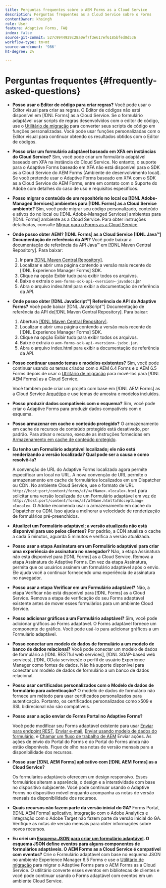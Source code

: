 ```yaml
---
title: Perguntas frequentes sobre o AEM Forms as a Cloud Service
description: Perguntas frequentes as a Cloud Service sobre o Forms
contentOwner: khsingh
role: User
feature: Adaptive Forms, FAQ
index: false
source-git-commit: 527c9944929c28a0ef7f3e617ef6185bfed0d536
workflow-type: tm+mt
source-wordcount: '986'
ht-degree: 2%

---
```


# Perguntas frequentes {#frequently-asked-questions}

* **Posso usar o Editor de código para criar regras?**
Você pode usar o Editor visual para criar as regras. O Editor de códigos não está disponível em [!DNL Forms] as a Cloud Service. Se o formulário adaptável usar scripts de regras desenvolvidos com o editor de código, use o [Utilitário de migração](migrate-to-forms-as-a-cloud-service.md) para converter seus scripts de código em funções personalizadas. Você pode usar funções personalizadas com o Editor visual para continuar obtendo os resultados obtidos com o Editor de códigos.

* **Posso criar um formulário adaptável baseado em XFA em instâncias do Cloud Service?**
Sim, você pode criar um formulário adaptável baseado em XFA na instância do Cloud Service. No entanto, o suporte para o Adaptive Forms baseado em XFA não está disponível para o SDK as a Cloud Service do AEM Forms (Ambiente de desenvolvimento local). Se você pretende usar o Adaptive Forms baseado em XFA com o SDK as a Cloud Service do AEM Forms, entre em contato com o Suporte do Adobe com detalhes do caso de uso e requisitos específicos.

<!-- * **Can I use an XDP as a Document of Record (DoR) template? Is Forms Designer included in AEM Forms as a Cloud Service license?** 

  Yes, you can use an XDP as a Document of Record template on Cloud Service instances. However, support to use XDP as a Document of Record template is not available for AEM Forms as a Cloud Service SDK (Local development environment). -->

* **Posso migrar o conteúdo de um repositório no local ou [!DNL Adobe-Managed Services] ambientes para [!DNL Forms] as a Cloud Service ambiente?**
Sim, você pode migrar seu código personalizado, conteúdo e ativos do no local ou [!DNL Adobe-Managed Services] ambientes para [!DNL Forms] ambiente as a Cloud Service. Para obter instruções detalhadas, consulte [Migrar para o Forms as a Cloud Service](migrate-to-forms-as-a-cloud-service.md).

<!-- You can use package manager or Experience Manager UI to [export and import Forms and related assets](import-export-forms-templates.md), use the migration utility to make your existing assets compatible with [!DNL Forms] as a Cloud Service, use the [Best Practices Analyzer](https://experienceleague.adobe.com/docs/experience-manager-cloud-service/moving/cloud-migration/best-practices-analyzer/overview-best-practices-analyzer.html?lang=en#best-practices-analyzer) tool to find the features and APIs that require changes and updated before migration, and use the [Content Transfer Tools](https://docs.adobe.com/content/help/en/experience-manager-cloud-service/moving/home.html) to move your custom code without refactoring it. -->

* **Onde posso obter AEM? [!DNL Forms] as a Cloud Service [!DNL Java™] Documentação de referência da API?**
Você pode baixar a documentação de referência da API Java™ em [!DNL Maven Central Repository]. Para baixar:
   1. Ir para [[!DNL Maven Central Repository]](https://mvnrepository.com/artifact/com.adobe.aem/aem-forms-sdk-api).
   1. Localizar e abrir uma página contendo a versão mais recente do [!DNL Experience Manager Forms] SDK.
   1. Clique na opção Exibir tudo para exibir todos os arquivos.
   1. Baixe e extraia o `aem-forms-sdk-api-<version>-javadocs`.jar
   1. Abra o arquivo index.html para exibir a documentação de referência da API.

* **Onde posso obter [!DNL JavaScript™] Referência de API do Adaptive Forms?**
Você pode baixar [!DNL JavaScript™] Documentação de referência da API de[!DNL  Maven Central Repository]. Para baixar:
   1. Abertura [[!DNL Maven Central Repository]](https://mvnrepository.com/artifact/com.adobe.aem/aem-forms-sdk-api).
   1. Localizar e abrir uma página contendo a versão mais recente do [!DNL Experience Manager Forms] SDK.
   1. Clique na opção Exibir tudo para exibir todos os arquivos.
   1. Baixe e extraia o `aem-forms-sdk-api-<version>-jsdoc.jar`.
   1. Abra o arquivo index.html para exibir a documentação de referência da API.

* **Posso continuar usando temas e modelos existentes?**
Sim, você pode continuar usando os temas criados com o AEM 6.4 Forms e o AEM 6.5 Forms depois de usar o [Utilitário de migração](migrate-to-forms-as-a-cloud-service.md) para movê-los para [!DNL AEM Forms] as a Cloud Service.

  Você também pode criar um projeto com base em [!DNL AEM Forms] as a Cloud Service [Arquétipo](setup-local-development-environment.md#forms-cloud-service-local-development-environment) e use temas de amostra e modelos incluídos.

* **Posso produzir dados compatíveis com o esquema?**
Sim, você pode criar o Adaptive Forms para produzir dados compatíveis com o esquema.

<!-- * **Can I pass custom parameters to the prefill service?**
Custom parameters are planned for an upcoming release. -->

* **Posso armazenar em cache o conteúdo protegido?**
O armazenamento em cache de recursos de conteúdo protegido está desativado, por padrão. Para ativar o recurso, execute as instruções fornecidas em [Armazenamento em cache de conteúdo protegido](https://experienceleague.adobe.com/docs/experience-manager-dispatcher/using/configuring/permissions-cache.html?lang=pt-BR).

* **Eu tenho um Formulário adaptável localizado; ele não está renderizando a versão localizada? Qual pode ser a causa e como resolvê-la?**

  A convenção de URL do Adaptive Forms localizado agora permite especificar um local no URL. A nova convenção de URL permite o armazenamento em cache de formulários localizados em um Dispatcher ou CDN. No ambiente Cloud Service, use o formato de URL `http://host:port/content/forms/af/<afName>.<locale>.html` para solicitar uma versão localizada de um Formulário adaptável em vez de `http://host:port/content/forms/af/afName.html?afAcceptLang=<locale>`. O Adobe recomenda usar o armazenamento em cache do Dispatcher ou CDN. Isso ajuda a melhorar a velocidade de renderização de formulários pré-preenchidos.

* **Atualizei um Formulário adaptável; a versão atualizada não está disponível para uso pelos clientes?**
Por padrão, a CDN atualiza o cache a cada 5 minutos, aguarda 5 minutos e verifica a versão atualizada.

* **Posso usar a etapa Assinatura em um Formulário adaptável para criar uma experiência de assinatura no navegador?**
Não, a etapa Assinatura não está disponível para [!DNL Forms] as a Cloud Service. Remova a etapa Assinatura do Adaptive Forms. Em vez da etapa Assinatura, permita que os usuários assinem um formulário adaptável após o envio. Ele ajuda você a continuar fornecendo uma experiência de assinatura no navegador.

* **Posso usar a etapa Verificar em um Formulário adaptável?**
Não, a etapa Verificar não está disponível para [!DNL Forms] as a Cloud Service. Remova a etapa de verificação do seu Forms adaptável existente antes de mover esses formulários para um ambiente Cloud Service.

* **Posso adicionar gráficos a um Formulário adaptável?**
Sim, você pode adicionar gráficos ao Forms adaptável. O Forms adaptável fornece um componente de gráfico. Você pode usá-lo para adicionar gráficos a um Formulário adaptável.

* **Posso conectar um modelo de dados de formulário a um modelo de banco de dados relacional?**
Você pode conectar um modelo de dados de formulário a [!DNL RESTful web services], [!DNL SOAP-based web services], [!DNL OData services]e o perfil de usuário Experience Manager como fontes de dados. Não há suporte disponível para conectar um modelo de dados de formulário a um banco de dados relacional.

* **Posso usar certificados personalizados com o Modelo de dados de formulário para autenticação?**
O modelo de dados de formulário não fornece um método para usar certificados personalizados para autenticação. Portanto, os certificados personalizados como x509 e SSL bidirecional não são compatíveis.

* **Posso usar a ação enviar do Forms Portal no Adaptive Forms?**

  Você pode modificar seu Forms adaptável existente para usar [Enviar para endpoint REST](configuring-submit-actions.md#submit-to-rest-endpoint), [Enviar e-mail](configuring-submit-actions.md#send-email), [Enviar usando modelo de dados do formulário](configuring-submit-actions.md#submit-using-form-data-model), e [Chamar um fluxo de trabalho de AEM](configuring-submit-actions.md#invoke-an-aem-workflow) Enviar ações. As ações de envio do Portal do Forms e do Portal do Forms ainda não estão disponíveis. Fique de olho nas notas de versão mensais para a disponibilidade dos recursos.

* **Posso usar [!DNL AEM Forms] aplicativo com [!DNL AEM Forms] as a Cloud Service?**

  Os formulários adaptáveis oferecem um design responsivo. Esses formulários alteram a aparência, o design e a interatividade com base no dispositivo subjacente. Você pode continuar usando o Adaptive Forms no dispositivo móvel enquanto acompanha as notas de versão mensais da disponibilidade dos recursos.

* **Quais recursos não fazem parte da versão inicial do GA?**
Forms Portal, [!DNL AEM Forms] aplicativo, integração com o Adobe Analytics e integração com o Adobe Target não fazem parte da versão inicial do GA. Verifique as notas de versão mensais para obter informações sobre novos recursos.

* **Eu criei um [Esquema JSON para criar um formulário adaptável](adaptive-form-json-schema-form-model.md). O esquema JSON define eventos para alguns componentes de formulários adaptáveis. O AEM Forms as a Cloud Service é compatível com eventos?**
Crie o Formulário adaptável com base no esquema JSON no ambiente Experience Manager 6.5 Forms e use o [Utilitário de migração](migrate-to-forms-as-a-cloud-service.md) para migrar o Adaptive Forms para o AEM Forms as a Cloud Service. O utilitário converte esses eventos em bibliotecas de clientes e você pode continuar usando o Forms adaptável com eventos em um ambiente Cloud Service.

<!-- 

* **Is there any AEM Forms as a Cloud Service connector for Microsoft Power Automate?**

  Yes, Adobe provides an Adobe Experience Manager connector to access [Adobe Experience Manager Forms - Communication capabilities](https://experienceleague.adobe.com/docs/experience-manager-cloud-service/content/forms/using-communications/aem-forms-cloud-service-communications-introduction.html) through Microsoft Power Automate. You can create a PDF document that is based on a form design and XML form data or create PostScript (PS), Printer Command Language (PCL), Zebra Printing Language (ZPL) and other Printer Definition Language documents. 

  You can get started with Adobe Experience Manager easily with just a few steps:

  1. Generate the Service credentials: Use Adobe Experience Manager Developer Console to [generate](https://experienceleague.adobe.com/docs/experience-manager-learn/getting-started-with-aem-headless/authentication/service-credentials.html?#generate-service-credentials) the service credentials.  
  
  1. Setup your connection: Add your service credentials to the Adobe Experience Manager Connector. You can get crdential from service credential JSON and copy these credential details to your one-time connection setup:

    * AEM Server
    * Organization ID 
    * Client ID
    * Client Secret
    * Technical Account ID
    * Meta Scopes
    * Private Key - base64 encoded keys are accepted
    * Adobe IMS Host URL

    <br> 
    
    ![Use your Service Credential JSON for credential details](assets/forms-aem-pa-connector-connection.png)

    A sample Service Credential JSON file fields mapped to Adobe Experience Manager connector for Microsoft Power Automate.

    -->


